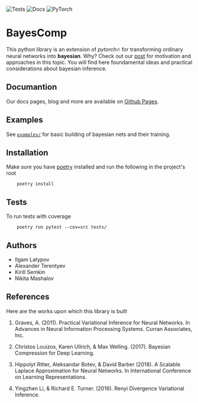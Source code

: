 ![Tests](https://github.com/intsystems/bayes_deep_compression/actions/workflows/variational_tests.yml/badge.svg)
![Docs](https://github.com/intsystems/bayes_deep_compression/actions/workflows/gh-pages.yml/badge.svg)
![PyTorch](https://img.shields.io/badge/PyTorch-%23EE4C2C.svg?style=for-the-badge&logo=PyTorch&logoColor=white)

# BayesComp

This python library is an extension of *pytorch*:fire: for transforming ordinary neural networks into **bayesian**. Why? Check out our [post](https://intsystems.github.io/bayes_deep_compression/blog/) for motivation and approaches in this topic. You will find here foundamental ideas and practical considerations about bayesian inference.

## Documantion

Our docs pages, blog and more are available on [Github Pages](https://intsystems.github.io/bayes_deep_compression/).

## Examples

See [`examples/`](examples/) for basic building of bayesian nets and their training.

## Installation

Make sure you have [poetry](https://python-poetry.org/docs/) installed and run the following in the project's root

```
    poetry install
```

## Tests

To run tests with coverage

```
    poetry run pytest --cov=src tests/
```

## Authors

- Ilgam Latypov
- Alexander Terentyev
- Kirill Semkin
- Nikita Mashalov

## References

Here are the works upon which this library is built

1. Graves, A. (2011). Practical Variational Inference for Neural Networks. In Advances in Neural Information Processing Systems. Curran Associates, Inc.

2. Christos Louizos, Karen Ullrich, & Max Welling. (2017). Bayesian Compression for Deep Learning.

3. Hippolyt Ritter, Aleksandar Botev, & David Barber (2018). A Scalable Laplace Approximation for Neural Networks. In International Conference on Learning Representations.

4. Yingzhen Li, & Richard E. Turner. (2016). Renyi Divergence Variational Inference.
